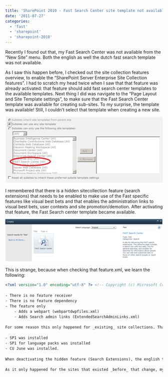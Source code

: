 ```yaml
---
title: 'SharePoint 2010 - Fast Search Center site template not available'
date: '2011-07-27'
categories:
  - 'fast'
  - 'sharepoint'
  - 'sharepoint-2010'
---
```


Recently I found out that, my Fast Search Center was not available from the “New Site” menu. Both the english as well the dutch fast search template was not available.

As I saw this happen before, I checked out the site collection features overview, to enable the “SharePoint Server Enterprise Site Collection features”. I had to scratch my head twice when I saw that that feature was already activated: that feature should add fast search center templates to the available templates. Next thing I did was navigate to the “Page Layout and Site Template settings”, to make sure that the Fast Search Center template was available for creating sub-sites. To my surprise, the template was available! Still, I couldn’t select that template when creating a new site.

![](images/img_52a49cb2b8d65.png)

I remembered that there is a hidden sitecollection feature (search extensions) that needs to be enabled to make use of the Fast specific features like visual best bets and that enables the administration links to visual best bets, user contexts and site promotion/demotion. After activating that feature, the Fast Search center template became available.

![](images/img_52a49cbb3e211.png)

This is strange, because when checking that feature.xml, we learn the following:

````xml
<?xml version="1.0" encoding="utf-8" ?> <!-- Copyright (c) Microsoft Corporation. All rights reserved. --> <Feature Id="5EAC763D-FBF5-4d6f-A76B-EDED7DD7B0A5" Title="$Resources:SearchExtensionsFeatureTitle;" Description="$Resources:SearchExtensionsFeatureDescription;" DefaultResourceFile="Microsoft.Office.Server.Search" SolutionId="7ED6CD55-B479-4EB7-A529-E99A24C10BD3" Version="14.0.0.0" Scope="Site" Hidden="TRUE" xmlns="http://schemas.microsoft.com/sharepoint/"> <ElementManifests> <ElementManifest Location="webPartDWPFiles.xml"/> <ElementManifest Location="ExtendedSearchAdminLinks.xml"/> </ElementManifests> </Feature> ```

- There is no feature receiver
- There is no feature dependency
- The feature only
    - Adds a webpart (webpartdwpfiles.xml)
    - Adds Search admin links (ExtendedSearchAdminLinks.xml)

For some reason this only happened for _existing_ site collections. That made me think about some recent changes to the platform:

- SP1 was installed
- SP1 for language packs was installed
- CU June was installed.

When deactivating the hidden feature (Search Extensions), the english template was gone again, whereas the dutch search template still existed. I definately this needs some further investigation.

As it only happened for the sites that existed _before_ that change, my guess it has to do with a combination of those updates. For new sites, everything works as intended. My _guess_ is that it has to do with the combination of installed/registred language packs and the activation/deactivation of the search extension feature, which provides a default language resource named "Microsoft.Office.Server.Search".
````
